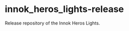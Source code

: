 innok_heros_lights-release
==========================

Release repository of the Innok Heros Lights.
